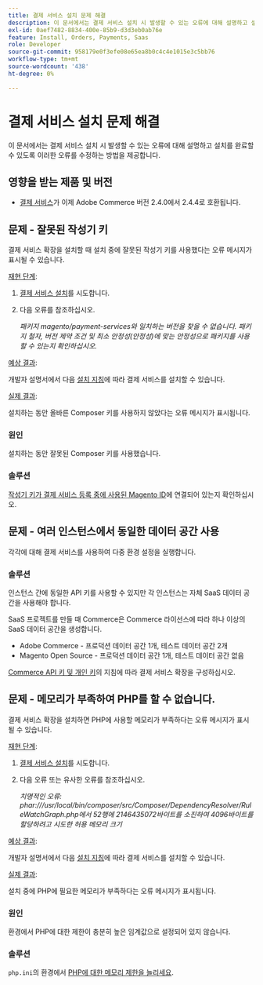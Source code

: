 ```yaml
---
title: 결제 서비스 설치 문제 해결
description: 이 문서에서는 결제 서비스 설치 시 발생할 수 있는 오류에 대해 설명하고 설치를 완료할 수 있도록 이러한 오류를 수정하는 방법을 제공합니다.
exl-id: 0aef7482-8834-400e-85b9-d3d3eb0ab76e
feature: Install, Orders, Payments, Saas
role: Developer
source-git-commit: 958179e0f3efe08e65ea8b0c4c4e1015e3c5bb76
workflow-type: tm+mt
source-wordcount: '438'
ht-degree: 0%

---
```


# 결제 서비스 설치 문제 해결

이 문서에서는 결제 서비스 설치 시 발생할 수 있는 오류에 대해 설명하고 설치를 완료할 수 있도록 이러한 오류를 수정하는 방법을 제공합니다.

## 영향을 받는 제품 및 버전

* [결제 서비스](https://marketplace.magento.com/magento-payment-services.html)가 이제 Adobe Commerce 버전 2.4.0에서 2.4.4로 호환됩니다.

## 문제 - 잘못된 작성기 키

결제 서비스 확장을 설치할 때 설치 중에 잘못된 작성기 키를 사용했다는 오류 메시지가 표시될 수 있습니다.

<u>재현 단계</u>:

1. [결제 서비스 설치](https://experienceleague.adobe.com/docs/commerce-merchant-services/payment-services/get-started/install.html)를 시도합니다.
1. 다음 오류를 참조하십시오.

   *패키지 magento/payment-services와 일치하는 버전을 찾을 수 없습니다. 패키지 철자, 버전 제약 조건 및 최소 안정성(안정성)에 맞는 안정성으로 패키지를 사용할 수 있는지 확인하십시오.*

<u>예상 결과</u>:

개발자 설명서에서 다음 [설치 지침](https://experienceleague.adobe.com/docs/commerce-merchant-services/payment-services/get-started/install.html)에 따라 결제 서비스를 설치할 수 있습니다.

<u>실제 결과</u>:

설치하는 동안 올바른 Composer 키를 사용하지 않았다는 오류 메시지가 표시됩니다.

### 원인

설치하는 동안 잘못된 Composer 키를 사용했습니다.

### 솔루션

[작성기 키가 결제 서비스 등록 중에 사용된 Magento ID](https://experienceleague.adobe.com/docs/commerce-merchant-services/payment-services/get-started/install.html#incorrect-composer-keys)에 연결되어 있는지 확인하십시오.

## 문제 - 여러 인스턴스에서 동일한 데이터 공간 사용

각각에 대해 결제 서비스를 사용하여 다중 환경 설정을 실행합니다.

### 솔루션

인스턴스 간에 동일한 API 키를 사용할 수 있지만 각 인스턴스는 자체 SaaS 데이터 공간을 사용해야 합니다.

SaaS 프로젝트를 만들 때 Commerce은 Commerce 라이선스에 따라 하나 이상의 SaaS 데이터 공간을 생성합니다.

* Adobe Commerce - 프로덕션 데이터 공간 1개, 테스트 데이터 공간 2개
* Magento Open Source - 프로덕션 데이터 공간 1개, 테스트 데이터 공간 없음

[Commerce API 키 및 개인 키](https://experienceleague.adobe.com/docs/commerce-merchant-services/payment-services/get-started/connect.html#obtain-api-credentials)의 지침에 따라 결제 서비스 확장을 구성하십시오.

## 문제 - 메모리가 부족하여 PHP를 할 수 없습니다.

결제 서비스 확장을 설치하면 PHP에 사용할 메모리가 부족하다는 오류 메시지가 표시될 수 있습니다.

<u>재현 단계</u>:

1. [결제 서비스 설치](https://experienceleague.adobe.com/docs/commerce-merchant-services/payment-services/get-started/install.html)를 시도합니다.
1. 다음 오류 또는 유사한 오류를 참조하십시오.

   *치명적인 오류: phar:///usr/local/bin/composer/src/Composer/DependencyResolver/RuleWatchGraph.php에서 52행에 2146435072바이트를 소진하여 4096바이트를 할당하려고 시도한 허용 메모리 크기*

<u>예상 결과</u>:

개발자 설명서에서 다음 [설치 지침](https://experienceleague.adobe.com/docs/commerce-merchant-services/payment-services/get-started/install.html)에 따라 결제 서비스를 설치할 수 있습니다.

<u>실제 결과</u>:

설치 중에 PHP에 필요한 메모리가 부족하다는 오류 메시지가 표시됩니다.

### 원인

환경에서 PHP에 대한 제한이 충분히 높은 임계값으로 설정되어 있지 않습니다.

### 솔루션

`php.ini`의 환경에서 [PHP에 대한 메모리 제한을 늘리세요](https://experienceleague.adobe.com/docs/commerce-merchant-services/payment-services/get-started/install.html#not-enough-memory-for-php).

